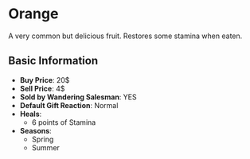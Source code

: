 # Orange

A very common but delicious fruit. Restores some stamina when eaten.

## Basic Information

- **Buy Price**: 20$
- **Sell Price**: 4$
- **Sold by Wandering Salesman**: YES
- **Default Gift Reaction**: Normal
- **Heals**:
  - 6 points of Stamina
- **Seasons**:
  - Spring
  - Summer